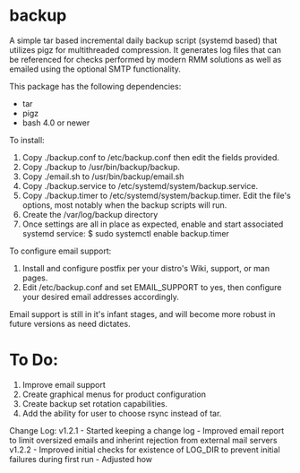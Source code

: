 # backup
A simple tar based incremental daily backup script (systemd based) that utilizes pigz for multithreaded compression. It generates log files that can be referenced for checks performed by modern RMM solutions as well as emailed using the optional SMTP functionality. 

This package has the following dependencies:
- tar
- pigz
- bash 4.0 or newer

To install:
1. Copy ./backup.conf to /etc/backup.conf then edit the fields provided. 
2. Copy ./backup to /usr/bin/backup/backup.
3. Copy ./email.sh to /usr/bin/backup/email.sh
4. Copy ./backup.service to /etc/systemd/system/backup.service. 
5. Copy ./backup.timer to /etc/systemd/system/backup.timer. Edit the file's options, most notably when the backup scripts will run.
6. Create the /var/log/backup directory
7. Once settings are all in place as expected, enable and start associated systemd service:
$ sudo systemctl enable backup.timer

To configure email support:
1. Install and configure postfix per your distro's Wiki, support, or man pages.
2. Edit /etc/backup.conf and set EMAIL_SUPPORT to yes, then configure your desired email addresses accordingly.

Email support is still in it's infant stages, and will become more robust in future versions as need dictates.

To Do:
============
1. Improve email support
2. Create graphical menus for product configuration
3. Create backup set rotation capabilities.
4. Add the ability for user to choose rsync instead of tar.

Change Log:
v1.2.1
    - Started keeping a change log
    - Improved email report to limit oversized emails and inherint rejection from external mail servers
v1.2.2
    - Improved initial checks for existence of LOG_DIR to prevent initial failures during first run
    - Adjusted how 